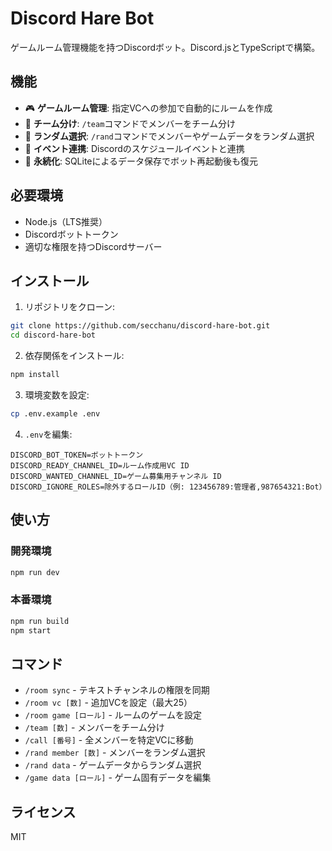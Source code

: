# Discord Hare Bot

ゲームルーム管理機能を持つDiscordボット。Discord.jsとTypeScriptで構築。

## 機能

- 🎮 **ゲームルーム管理**: 指定VCへの参加で自動的にルームを作成
- 🎯 **チーム分け**: `/team`コマンドでメンバーをチーム分け
- 🎲 **ランダム選択**: `/rand`コマンドでメンバーやゲームデータをランダム選択
- 📅 **イベント連携**: Discordのスケジュールイベントと連携
- 💾 **永続化**: SQLiteによるデータ保存でボット再起動後も復元

## 必要環境

- Node.js（LTS推奨）
- Discordボットトークン
- 適切な権限を持つDiscordサーバー

## インストール

1. リポジトリをクローン:
```bash
git clone https://github.com/secchanu/discord-hare-bot.git
cd discord-hare-bot
```

2. 依存関係をインストール:
```bash
npm install
```

3. 環境変数を設定:
```bash
cp .env.example .env
```

4. `.env`を編集:
```env
DISCORD_BOT_TOKEN=ボットトークン
DISCORD_READY_CHANNEL_ID=ルーム作成用VC ID
DISCORD_WANTED_CHANNEL_ID=ゲーム募集用チャンネル ID
DISCORD_IGNORE_ROLES=除外するロールID（例: 123456789:管理者,987654321:Bot）
```

## 使い方

### 開発環境
```bash
npm run dev
```

### 本番環境
```bash
npm run build
npm start
```

## コマンド

- `/room sync` - テキストチャンネルの権限を同期
- `/room vc [数]` - 追加VCを設定（最大25）
- `/room game [ロール]` - ルームのゲームを設定
- `/team [数]` - メンバーをチーム分け
- `/call [番号]` - 全メンバーを特定VCに移動
- `/rand member [数]` - メンバーをランダム選択
- `/rand data` - ゲームデータからランダム選択
- `/game data [ロール]` - ゲーム固有データを編集

## ライセンス

MIT